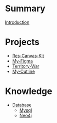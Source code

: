 # Summary

[Introduction](README.md)

# Projects

- [Res-Canvas-Kit](./projects/res-canvas-kit.md)
- [My-Figma](./projects/my-figma.md)
- [Territory-War](./projects/territory-war.md)
- [My-Outline]()

# Knowledge

- [Database](./knowledge/database.md)
  - [Mysql]()
  - [Neo4j]()
